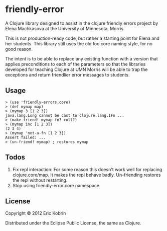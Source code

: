 # friendly-error

A Clojure library designed to assist in the clojure friendly errors
project by Elena Machkasova at the University of Minnesota, Morris.

This is not production-ready code, but rather a starting point for
Elena and her students. This library still uses the old foo.core
naming style, for no good reason.

The intent is to be able to replace any existing function with a
version that applies preconditions to each of the parameters so that
the libraries developed for teaching Clojure at UMN Morris will be
able to trap the exceptions and return friendlier error messages to
students.

## Usage

    > (use 'friendly-errors.core)
    > (def mymap map)
	> (mymap 3 [1 2 3])
	java.lang.Long cannot be cast to clojure.lang.IFn ...
    > (make-friend! mymap fn? coll?)
    > (mymap inc [1 2 3])
    (2 3 4)
	> (mymap 'not-a-fn [1 2 3])
	Assert failed: ...
    > (un-friend! mymap) ; restores mymap

## Todos

 1. Fix repl interaction: For some reason this doesn't work well for
    replacing clojure.core/map. It makes the repl behave
    badly. Un-friending restores the repl without restarting.
 2. Stop using friendly-error.core namespace

## License

Copyright © 2012 Eric Kobrin

Distributed under the Eclipse Public License, the same as Clojure.
